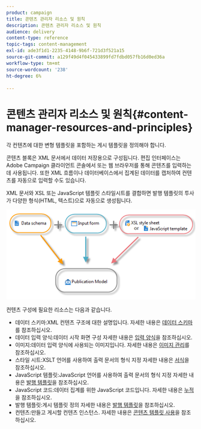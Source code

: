```yaml
---
product: campaign
title: 콘텐츠 관리자 리소스 및 원칙
description: 콘텐츠 관리자 리소스 및 원칙
audience: delivery
content-type: reference
topic-tags: content-management
exl-id: ade3f1d1-2235-4148-9b6f-721d3f521a15
source-git-commit: a129f49d4f045433899fd7fdbd057fb16d0ed36a
workflow-type: tm+mt
source-wordcount: '238'
ht-degree: 6%

---
```


# 콘텐츠 관리자 리소스 및 원칙{#content-manager-resources-and-principles}

각 컨텐츠에 대한 변형 템플릿을 포함하는 게시 템플릿을 정의해야 합니다.

콘텐츠 블록은 XML 문서에서 데이터 저장용으로 구성됩니다. 편집 인터페이스는 Adobe Campaign 클라이언트 콘솔에서 또는 웹 브라우저를 통해 콘텐츠를 입력하는 데 사용됩니다. 또한 XML 흐름이나 데이터베이스에서 집계된 데이터를 캡처하여 컨텐츠를 자동으로 입력할 수도 있습니다.

XML 문서와 XSL 또는 JavaScript 템플릿 스타일시트를 결합하면 발행 템플릿의 투사가 다양한 형식(HTML, 텍스트)으로 자동으로 생성됩니다.

![](assets/d_ncs_content_process.png)

컨텐츠 구성에 필요한 리소스는 다음과 같습니다.

* 데이터 스키마:XML 컨텐츠 구조에 대한 설명입니다. 자세한 내용은 [데이터 스키마](data-schemas.md)를 참조하십시오.
* 데이터 입력 양식:데이터 시작 화면 구성 자세한 내용은 [입력 양식](input-forms.md)을 참조하십시오.
* 이미지:데이터 입력 양식에 사용되는 이미지입니다. 자세한 내용은 [이미지 관리](formatting.md#image-management)를 참조하십시오.
* 스타일 시트:XSLT 언어를 사용하여 출력 문서의 형식 지정 자세한 내용은 [서식](formatting.md)을 참조하십시오.
* JavaScript 템플릿:JavaScript 언어를 사용하여 출력 문서의 형식 지정 자세한 내용은 [발행 템플릿](publication-templates.md)을 참조하십시오.
* JavaScript 코드:데이터 집계를 위한 JavaScript 코드입니다. 자세한 내용은 [누적](publication-templates.md#aggregator)을 참조하십시오.
* 발행 템플릿:게시 템플릿 정의 자세한 내용은 [발행 템플릿](publication-templates.md)을 참조하십시오.
* 컨텐츠:만들고 게시할 컨텐츠 인스턴스. 자세한 내용은 [콘텐츠 템플릿 사용](using-a-content-template.md)을 참조하십시오.
